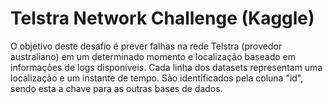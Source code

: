 # Telstra Network Challenge (Kaggle)

O objetivo deste desafio é prever falhas na rede Telstra (provedor australiano) em um determinado momento e localização baseado em informações de logs disponíveis. Cada linha dos datasets representam uma localização e um instante de tempo. São identificados pela coluna "id", sendo esta a chave para as outras bases de dados.
